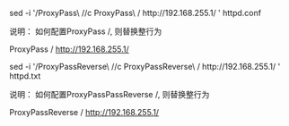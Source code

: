 

 sed -i '/ProxyPass\ \//c ProxyPass\ \/ http\:\/\/192.168.255.1\/ ' httpd.conf
 
 说明： 如何配置ProxyPass /, 则替换整行为
 
 ProxyPass / http://192.168.255.1/
 
 
 
 sed -i '/ProxyPassReverse\ \//c ProxyPassReverse\ \/ http\:\/\/192.168.255.1\/ ' httpd.txt
  
 说明： 如何配置ProxyPassPassReverse /, 则替换整行为
 
 ProxyPassReverse / http://192.168.255.1/
